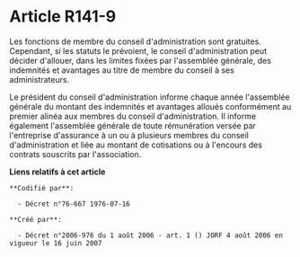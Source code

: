 # Article R141-9

Les fonctions de membre du conseil d'administration sont gratuites. Cependant, si les statuts le prévoient, le conseil
d'administration peut décider d'allouer, dans les limites fixées par l'assemblée générale, des indemnités et avantages au
titre de membre du conseil à ses administrateurs.

Le président du conseil d'administration informe chaque année l'assemblée générale du montant des indemnités et avantages
alloués conformément au premier alinéa aux membres du conseil d'administration. Il informe également l'assemblée générale de
toute rémunération versée par l'entreprise d'assurance à un ou à plusieurs membres du conseil d'administration et liée au
montant de cotisations ou à l'encours des contrats souscrits par l'association.

**Liens relatifs à cet article**

	**Codifié par**:

	  - Décret n°76-667 1976-07-16

	**Créé par**:

	  - Décret n°2006-976 du 1 août 2006 - art. 1 () JORF 4 août 2006 en vigueur le 16 juin 2007
